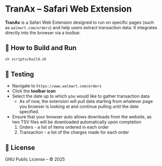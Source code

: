 # TranAx – Safari Web Extension

**TranAx** is a Safari Web Extension designed to run on specific pages (such
as `walmart.com/orders`) and help users extract transaction data. It
integrates directly into the browser via a toolbar.

## 🚀 How to Build and Run

```bash
sh scripts/build.sh
```

## 🧪 Testing

- Navigate to `https://www.walmart.com/orders`
- Click the **toolbar icon** 
- Select the date up to which you would like to gather transaction data
    - As of now, the extension will pull data starting from whatever page you
      browser is looking at and continue pulling until the date specified.
- Ensure that your browser auto allows downloads from the website, as two TSV
  files will be downloaded automatically upon completion
    1. Orders - a list of items ordered in each order
    2. Transaction - a list of the charges made for each order


## 📜 License

GNU Public License – © 2025
